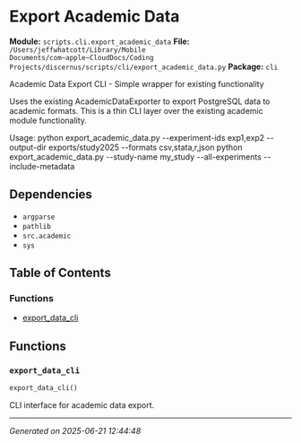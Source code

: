 # Export Academic Data

**Module:** `scripts.cli.export_academic_data`
**File:** `/Users/jeffwhatcott/Library/Mobile Documents/com~apple~CloudDocs/Coding Projects/discernus/scripts/cli/export_academic_data.py`
**Package:** `cli`

Academic Data Export CLI - Simple wrapper for existing functionality

Uses the existing AcademicDataExporter to export PostgreSQL data to academic formats.
This is a thin CLI layer over the existing academic module functionality.

Usage:
    python export_academic_data.py --experiment-ids exp1,exp2 --output-dir exports/study2025 --formats csv,stata,r,json
    python export_academic_data.py --study-name my_study --all-experiments --include-metadata

## Dependencies

- `argparse`
- `pathlib`
- `src.academic`
- `sys`

## Table of Contents

### Functions
- [export_data_cli](#export-data-cli)

## Functions

### `export_data_cli`
```python
export_data_cli()
```

CLI interface for academic data export.

---

*Generated on 2025-06-21 12:44:48*